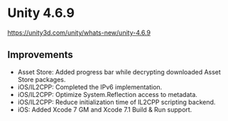 # Unity 4.6.9
https://unity3d.com/unity/whats-new/unity-4.6.9

## Improvements

<ul>
<li>Asset Store: Added progress bar while decrypting downloaded Asset Store packages.</li>
<li>iOS/IL2CPP: Completed the IPv6 implementation.</li>
<li>iOS/IL2CPP: Optimize System.Reflection access to metadata.</li>
<li>iOS/IL2CPP: Reduce initialization time of IL2CPP scripting backend.</li>
<li>iOS: Added Xcode 7 GM and Xcode 7.1 Build &amp; Run support.</li>
</ul>
